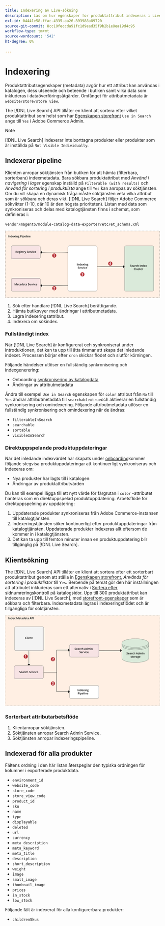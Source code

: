 ```yaml
---
title: Indexering av Live-sökning
description: Läs om hur egenskaper för produktattribut indexeras i Live Search
exl-id: 04441e58-ffac-4335-aa26-893988a89720
source-git-commit: 8cc10feccda91fc1d9ead35f9b2b1e8ea19d4c95
workflow-type: tm+mt
source-wordcount: '542'
ht-degree: 0%

---
```


# Indexering

Produktattributsegenskaper (metadata) avgör hur ett attribut kan användas i katalogen, dess utseende och beteende i butiken samt vilka data som inkluderas i dataöverföringsåtgärder. Omfånget för attributmetadata är `website/store/store view`.

The [!DNL Live Search] API tillåter en klient att sortera efter vilket produktattribut som helst som har [Egenskapen storefront](https://docs.magento.com/user-guide/stores/attributes-product.html) `Use in Search` ange till `Yes` i Adobe Commerce Admin.

>[!NOTE]
>
>[!DNL Live Search] indexerar inte borttagna produkter eller produkter som är inställda på `Not Visible Individually`.

## Indexerar pipeline

Klienten anropar söktjänsten från butiken för att hämta (filterbara, sorterbara) indexmetadata. Bara sökbara produktattribut med *Använd i navigering i lager* egenskap inställd på `Filterable (with results)` och *Använd för sortering i produktlista* ange till `Yes` kan anropas av söktjänsten.
Om du vill skapa en dynamisk fråga måste söktjänsten veta vilka attribut som är sökbara och deras vikt. [!DNL Live Search] följer Adobe Commerce sökvikter (1-10, där 10 är den högsta prioriteten). Listan med data som synkroniseras och delas med katalogtjänsten finns i schemat, som definieras i:

`vendor/magento/module-catalog-data-exporter/etc/et_schema.xml`

![[!DNL Live Search] indexera klientsökdiagram](assets/indexing-pipeline.svg)

1. Sök efter handlare [!DNL Live Search] berättigande.
1. Hämta butiksvyer med ändringar i attributmetadata.
1. Lagra indexeringsattribut.
1. Indexera om sökindex.

### Fullständigt index

När [!DNL Live Search] är konfigurerat och synkroniserat under introduktionen, det kan ta upp till åtta timmar att skapa det inledande indexet. Processen börjar efter `cron` skickar flödet och slutför körningen.

Följande händelser utlöser en fullständig synkronisering och indexgenerering:

* Onboarding [synkronisering av katalogdata](install.md#synchronize-catalog-data)
* Ändringar av attributmetadata

Ändra till exempel `Use in Search` egenskapen för `color` attribut från `No` till `Yes` ändrar attributmetadata till `searchable=true`och aktiverar en fullständig synkronisering och omindexering. Följande attributmetadata utlöser en fullständig synkronisering och omindexering när de ändras:

* `filterableInSearch`
* `searchable`
* `sortable`
* `visibleInSearch`

### Direktuppspelande produktuppdateringar

När det inledande indexvärdet har skapats under [onboarding](install.md#synchronize-catalog-data)kommer följande stegvisa produktuppdateringar att kontinuerligt synkroniseras och indexeras om:

* Nya produkter har lagts till i katalogen
* Ändringar av produktattributvärden

Du kan till exempel lägga till ett nytt värde för färgrutan i `color` -attributet hanteras som en direktuppspelad produktuppdatering.
Arbetsflöde för direktuppspelning av uppdatering:

1. Uppdaterade produkter synkroniseras från Adobe Commerce-instansen till katalogtjänsten.
1. Indexeringstjänsten söker kontinuerligt efter produktuppdateringar från katalogtjänsten. Uppdaterade produkter indexeras allt eftersom de kommer in i katalogtjänsten.
1. Det kan ta upp till femton minuter innan en produktuppdatering blir tillgänglig på [!DNL Live Search].

## Klientsökning

The [!DNL Live Search] API tillåter en klient att sortera efter ett sorterbart produktattribut genom att ställa in [Egenskapen storefront](https://docs.magento.com/user-guide/catalog/product-attributes.html), *Används för sortering i produktlistor* till `Yes`. Beroende på temat gör den här inställningen att attributet inkluderas som ett alternativ i [Sortera efter](https://docs.magento.com/user-guide/catalog/navigation.html) sidnumreringskontroll på katalogsidor. Upp till 300 produktattribut kan indexeras av [!DNL Live Search], med [storefront-egenskaper](https://docs.magento.com/user-guide/stores/attributes-product.html) som är sökbara och filterbara.
Indexmetadata lagras i indexeringsflödet och är tillgängliga för söktjänsten.

![[!DNL Live Search] API-diagram för indexmetadata](assets/index-metadata-api.svg)

### Sorterbart attributarbetsflöde

1. Klientanropar söktjänsten.
1. Söktjänsten anropar Search Admin Service.
1. Söktjänsten anropar indexeringspipeline.

## Indexerad för alla produkter

Fältens ordning i den här listan återspeglar den typiska ordningen för kolumner i exporterade produktdata.

* `environment_id`
* `website_code`
* `store_code`
* `store_view_code`
* `product_id`
* `sku`
* `name`
* `type`
* `displayable`
* `deleted`
* `url`
* `currency`
* `meta_description`
* `meta_keyword`
* `meta_title`
* `description`
* `short_description`
* `weight`
* `image`
* `small_image`
* `thumbnail_image`
* `prices`
* `in_stock`
* `low_stock`

Följande fält är indexerat för alla konfigurerbara produkter:

* `childrenSkus`
